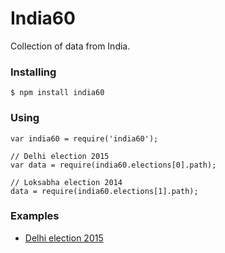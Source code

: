 # India60
Collection of data from India.

### Installing

    $ npm install india60

### Using

```
var india60 = require('india60');

// Delhi election 2015
var data = require(india60.elections[0].path);

// Loksabha election 2014
data = require(india60.elections[1].path);

```


### Examples
- [Delhi election 2015](http://india60.com/stats/delhi-election-2015)
